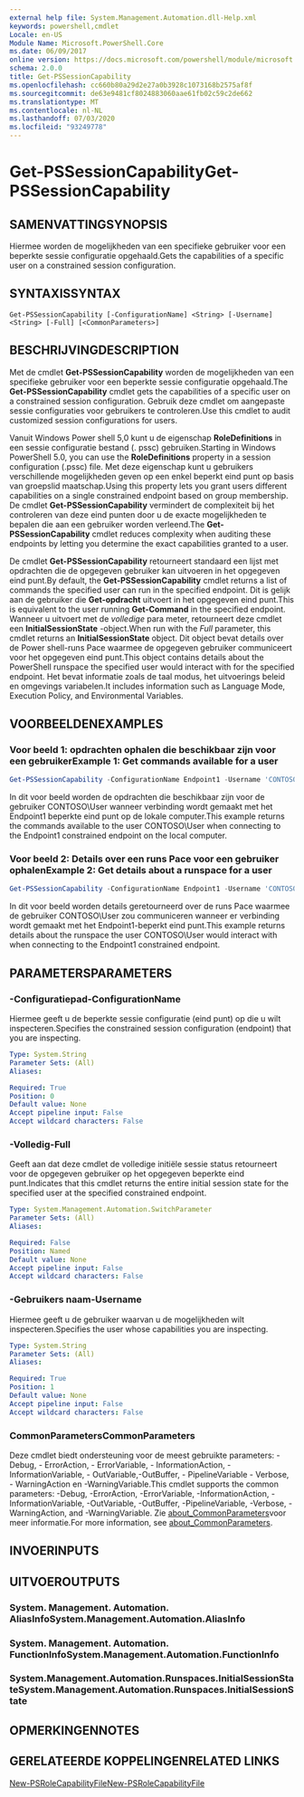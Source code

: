 ```yaml
---
external help file: System.Management.Automation.dll-Help.xml
keywords: powershell,cmdlet
Locale: en-US
Module Name: Microsoft.PowerShell.Core
ms.date: 06/09/2017
online version: https://docs.microsoft.com/powershell/module/microsoft.powershell.core/get-pssessioncapability?view=powershell-7&WT.mc_id=ps-gethelp
schema: 2.0.0
title: Get-PSSessionCapability
ms.openlocfilehash: cc660b80a29d2e27a0b3928c1073168b2575af8f
ms.sourcegitcommit: de63e9481cf8024883060aae61fb02c59c2de662
ms.translationtype: MT
ms.contentlocale: nl-NL
ms.lasthandoff: 07/03/2020
ms.locfileid: "93249778"
---
```

# <span data-ttu-id="83e85-103">Get-PSSessionCapability</span><span class="sxs-lookup"><span data-stu-id="83e85-103">Get-PSSessionCapability</span></span>

## <span data-ttu-id="83e85-104">SAMENVATTING</span><span class="sxs-lookup"><span data-stu-id="83e85-104">SYNOPSIS</span></span>
<span data-ttu-id="83e85-105">Hiermee worden de mogelijkheden van een specifieke gebruiker voor een beperkte sessie configuratie opgehaald.</span><span class="sxs-lookup"><span data-stu-id="83e85-105">Gets the capabilities of a specific user on a constrained session configuration.</span></span>

## <span data-ttu-id="83e85-106">SYNTAXIS</span><span class="sxs-lookup"><span data-stu-id="83e85-106">SYNTAX</span></span>

```
Get-PSSessionCapability [-ConfigurationName] <String> [-Username] <String> [-Full] [<CommonParameters>]
```

## <span data-ttu-id="83e85-107">BESCHRIJVING</span><span class="sxs-lookup"><span data-stu-id="83e85-107">DESCRIPTION</span></span>

<span data-ttu-id="83e85-108">Met de cmdlet **Get-PSSessionCapability** worden de mogelijkheden van een specifieke gebruiker voor een beperkte sessie configuratie opgehaald.</span><span class="sxs-lookup"><span data-stu-id="83e85-108">The **Get-PSSessionCapability** cmdlet gets the capabilities of a specific user on a constrained session configuration.</span></span>
<span data-ttu-id="83e85-109">Gebruik deze cmdlet om aangepaste sessie configuraties voor gebruikers te controleren.</span><span class="sxs-lookup"><span data-stu-id="83e85-109">Use this cmdlet to audit customized session configurations for users.</span></span>

<span data-ttu-id="83e85-110">Vanuit Windows Power shell 5,0 kunt u de eigenschap **RoleDefinitions** in een sessie configuratie bestand (. pssc) gebruiken.</span><span class="sxs-lookup"><span data-stu-id="83e85-110">Starting in Windows PowerShell 5.0, you can use the **RoleDefinitions** property in a session configuration (.pssc) file.</span></span>
<span data-ttu-id="83e85-111">Met deze eigenschap kunt u gebruikers verschillende mogelijkheden geven op een enkel beperkt eind punt op basis van groepslid maatschap.</span><span class="sxs-lookup"><span data-stu-id="83e85-111">Using this property lets you grant users different capabilities on a single constrained endpoint based on group membership.</span></span>
<span data-ttu-id="83e85-112">De cmdlet **Get-PSSessionCapability** vermindert de complexiteit bij het controleren van deze eind punten door u de exacte mogelijkheden te bepalen die aan een gebruiker worden verleend.</span><span class="sxs-lookup"><span data-stu-id="83e85-112">The **Get-PSSessionCapability** cmdlet reduces complexity when auditing these endpoints by letting you determine the exact capabilities granted to a user.</span></span>

<span data-ttu-id="83e85-113">De cmdlet **Get-PSSessionCapability** retourneert standaard een lijst met opdrachten die de opgegeven gebruiker kan uitvoeren in het opgegeven eind punt.</span><span class="sxs-lookup"><span data-stu-id="83e85-113">By default, the **Get-PSSessionCapability** cmdlet returns a list of commands the specified user can run in the specified endpoint.</span></span>
<span data-ttu-id="83e85-114">Dit is gelijk aan de gebruiker die **Get-opdracht** uitvoert in het opgegeven eind punt.</span><span class="sxs-lookup"><span data-stu-id="83e85-114">This is equivalent to the user running **Get-Command** in the specified endpoint.</span></span>
<span data-ttu-id="83e85-115">Wanneer u uitvoert met de *volledige* para meter, retourneert deze cmdlet een **InitialSessionState** -object.</span><span class="sxs-lookup"><span data-stu-id="83e85-115">When run with the *Full* parameter, this cmdlet returns an **InitialSessionState** object.</span></span>
<span data-ttu-id="83e85-116">Dit object bevat details over de Power shell-runs Pace waarmee de opgegeven gebruiker communiceert voor het opgegeven eind punt.</span><span class="sxs-lookup"><span data-stu-id="83e85-116">This object contains details about the PowerShell runspace the specified user would interact with for the specified endpoint.</span></span>
<span data-ttu-id="83e85-117">Het bevat informatie zoals de taal modus, het uitvoerings beleid en omgevings variabelen.</span><span class="sxs-lookup"><span data-stu-id="83e85-117">It includes information such as Language Mode, Execution Policy, and Environmental Variables.</span></span>

## <span data-ttu-id="83e85-118">VOORBEELDEN</span><span class="sxs-lookup"><span data-stu-id="83e85-118">EXAMPLES</span></span>

### <span data-ttu-id="83e85-119">Voor beeld 1: opdrachten ophalen die beschikbaar zijn voor een gebruiker</span><span class="sxs-lookup"><span data-stu-id="83e85-119">Example 1: Get commands available for a user</span></span>

```powershell
Get-PSSessionCapability -ConfigurationName Endpoint1 -Username 'CONTOSO\User'
```

<span data-ttu-id="83e85-120">In dit voor beeld worden de opdrachten die beschikbaar zijn voor de gebruiker CONTOSO\User wanneer verbinding wordt gemaakt met het Endpoint1 beperkte eind punt op de lokale computer.</span><span class="sxs-lookup"><span data-stu-id="83e85-120">This example returns the commands available to the user CONTOSO\User when connecting to the Endpoint1 constrained endpoint on the local computer.</span></span>

### <span data-ttu-id="83e85-121">Voor beeld 2: Details over een runs Pace voor een gebruiker ophalen</span><span class="sxs-lookup"><span data-stu-id="83e85-121">Example 2: Get details about a runspace for a user</span></span>

```powershell
Get-PSSessionCapability -ConfigurationName Endpoint1 -Username 'CONTOSO\User' -Full
```

<span data-ttu-id="83e85-122">In dit voor beeld worden details geretourneerd over de runs Pace waarmee de gebruiker CONTOSO\User zou communiceren wanneer er verbinding wordt gemaakt met het Endpoint1-beperkt eind punt.</span><span class="sxs-lookup"><span data-stu-id="83e85-122">This example returns details about the runspace the user CONTOSO\User would interact with when connecting to the Endpoint1 constrained endpoint.</span></span>

## <span data-ttu-id="83e85-123">PARAMETERS</span><span class="sxs-lookup"><span data-stu-id="83e85-123">PARAMETERS</span></span>

### <span data-ttu-id="83e85-124">-Configuratiepad</span><span class="sxs-lookup"><span data-stu-id="83e85-124">-ConfigurationName</span></span>

<span data-ttu-id="83e85-125">Hiermee geeft u de beperkte sessie configuratie (eind punt) op die u wilt inspecteren.</span><span class="sxs-lookup"><span data-stu-id="83e85-125">Specifies the constrained session configuration (endpoint) that you are inspecting.</span></span>

```yaml
Type: System.String
Parameter Sets: (All)
Aliases:

Required: True
Position: 0
Default value: None
Accept pipeline input: False
Accept wildcard characters: False
```

### <span data-ttu-id="83e85-126">-Volledig</span><span class="sxs-lookup"><span data-stu-id="83e85-126">-Full</span></span>

<span data-ttu-id="83e85-127">Geeft aan dat deze cmdlet de volledige initiële sessie status retourneert voor de opgegeven gebruiker op het opgegeven beperkte eind punt.</span><span class="sxs-lookup"><span data-stu-id="83e85-127">Indicates that this cmdlet returns the entire initial session state for the specified user at the specified constrained endpoint.</span></span>

```yaml
Type: System.Management.Automation.SwitchParameter
Parameter Sets: (All)
Aliases:

Required: False
Position: Named
Default value: None
Accept pipeline input: False
Accept wildcard characters: False
```

### <span data-ttu-id="83e85-128">-Gebruikers naam</span><span class="sxs-lookup"><span data-stu-id="83e85-128">-Username</span></span>

<span data-ttu-id="83e85-129">Hiermee geeft u de gebruiker waarvan u de mogelijkheden wilt inspecteren.</span><span class="sxs-lookup"><span data-stu-id="83e85-129">Specifies the user whose capabilities you are inspecting.</span></span>

```yaml
Type: System.String
Parameter Sets: (All)
Aliases:

Required: True
Position: 1
Default value: None
Accept pipeline input: False
Accept wildcard characters: False
```

### <span data-ttu-id="83e85-130">CommonParameters</span><span class="sxs-lookup"><span data-stu-id="83e85-130">CommonParameters</span></span>

<span data-ttu-id="83e85-131">Deze cmdlet biedt ondersteuning voor de meest gebruikte parameters: -Debug, - ErrorAction, - ErrorVariable, - InformationAction, -InformationVariable, - OutVariable,-OutBuffer, - PipelineVariable - Verbose, - WarningAction en -WarningVariable.</span><span class="sxs-lookup"><span data-stu-id="83e85-131">This cmdlet supports the common parameters: -Debug, -ErrorAction, -ErrorVariable, -InformationAction, -InformationVariable, -OutVariable, -OutBuffer, -PipelineVariable, -Verbose, -WarningAction, and -WarningVariable.</span></span> <span data-ttu-id="83e85-132">Zie [about_CommonParameters](https://go.microsoft.com/fwlink/?LinkID=113216)voor meer informatie.</span><span class="sxs-lookup"><span data-stu-id="83e85-132">For more information, see [about_CommonParameters](https://go.microsoft.com/fwlink/?LinkID=113216).</span></span>

## <span data-ttu-id="83e85-133">INVOER</span><span class="sxs-lookup"><span data-stu-id="83e85-133">INPUTS</span></span>

## <span data-ttu-id="83e85-134">UITVOER</span><span class="sxs-lookup"><span data-stu-id="83e85-134">OUTPUTS</span></span>

### <span data-ttu-id="83e85-135">System. Management. Automation. AliasInfo</span><span class="sxs-lookup"><span data-stu-id="83e85-135">System.Management.Automation.AliasInfo</span></span>

### <span data-ttu-id="83e85-136">System. Management. Automation. FunctionInfo</span><span class="sxs-lookup"><span data-stu-id="83e85-136">System.Management.Automation.FunctionInfo</span></span>

### <span data-ttu-id="83e85-137">System.Management.Automation.Runspaces.InitialSessionState</span><span class="sxs-lookup"><span data-stu-id="83e85-137">System.Management.Automation.Runspaces.InitialSessionState</span></span>

## <span data-ttu-id="83e85-138">OPMERKINGEN</span><span class="sxs-lookup"><span data-stu-id="83e85-138">NOTES</span></span>

## <span data-ttu-id="83e85-139">GERELATEERDE KOPPELINGEN</span><span class="sxs-lookup"><span data-stu-id="83e85-139">RELATED LINKS</span></span>

[<span data-ttu-id="83e85-140">New-PSRoleCapabilityFile</span><span class="sxs-lookup"><span data-stu-id="83e85-140">New-PSRoleCapabilityFile</span></span>](New-PSRoleCapabilityFile.md)
